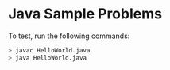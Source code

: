 # Java Sample Problems

To test, run the following commands:

```bash
> javac HelloWorld.java
> java HelloWorld.java
```
